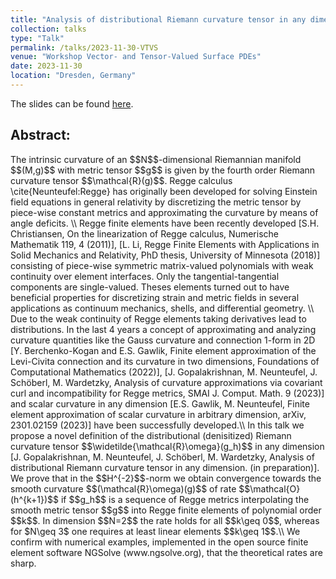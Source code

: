 ```yaml
---
title: "Analysis of distributional Riemann curvature tensor in any dimension"
collection: talks
type: "Talk"
permalink: /talks/2023-11-30-VTVS
venue: "Workshop Vector- and Tensor-Valued Surface PDEs"
date: 2023-11-30
location: "Dresden, Germany"
---
```


The slides can be found [here](http://michaelneunteufel.github.io/files/talks/dresden_presentation.pdf).

<h2>Abstract:</h2>
The intrinsic curvature of an $$N$$-dimensional Riemannian manifold $$(M,g)$$ with metric tensor $$g$$ is given by the fourth order Riemann curvature tensor $$\mathcal{R}(g)$$. Regge calculus \cite{Neunteufel:Regge} has originally been developed for solving Einstein field equations in general relativity by discretizing the metric tensor by piece-wise constant metrics and approximating the curvature by means of angle deficits. \\
Regge finite elements have been recently developed [S.H. Christiansen, On the linearization of Regge calculus, Numerische Mathematik 119, 4 (2011)], [L. Li, Regge Finite Elements with Applications in Solid Mechanics and Relativity, PhD thesis, University of Minnesota  (2018)] consisting of piece-wise symmetric matrix-valued polynomials with weak continuity over element interfaces. Only the tangential-tangential components are single-valued. Theses elements turned out to have beneficial properties for discretizing strain and metric fields in several applications as continuum mechanics, shells, and differential geometry. \\
Due to the weak continuity of Regge elements taking derivatives lead to distributions. In the last 4 years a concept of approximating and analyzing curvature quantities like the Gauss curvature and connection 1-form in 2D [Y. Berchenko-Kogan and E.S. Gawlik, Finite element approximation of the Levi-Civita connection and its curvature in two dimensions, Foundations of Computational Mathematics (2022)], [J. Gopalakrishnan, M. Neunteufel, J. Sch&ouml;berl, M. Wardetzky, Analysis of curvature approximations via covariant curl and incompatibility for Regge metrics, SMAI J. Comput. Math. 9 (2023)] and scalar curvature in any dimension [E.S. Gawlik, M. Neunteufel, Finite element approximation of scalar curvature in arbitrary dimension, arXiv, 2301.02159 (2023)] have been successfully developed.\\
In this talk we propose a novel definition of the distributional (denisitized) Riemann curvature tensor $$\widetilde{\mathcal{R}\omega}(g_h)$$ in any dimension [J. Gopalakrishnan, M. Neunteufel, J. Sch&ouml;berl, M. Wardetzky, Analysis of distributional Riemann curvature tensor in any dimension. (in preparation)]. We prove that in the $$H^{-2}$$-norm we obtain convergence towards the smooth curvature $$(\mathcal{R}\omega)(g)$$ of rate $$\mathcal{O}(h^{k+1})$$ if $$g_h$$ is a sequence of Regge metrics interpolating the smooth metric tensor $$g$$ into Regge finite elements of polynomial order $$k$$. In dimension $$N=2$$ the rate holds for all $$k\geq 0$$, whereas for $N\geq 3$ one requires at least linear elements $$k\geq 1$$.\\
We confirm with numerical examples, implemented in the open source finite element software NGSolve (www.ngsolve.org), that the theoretical rates are sharp. 
